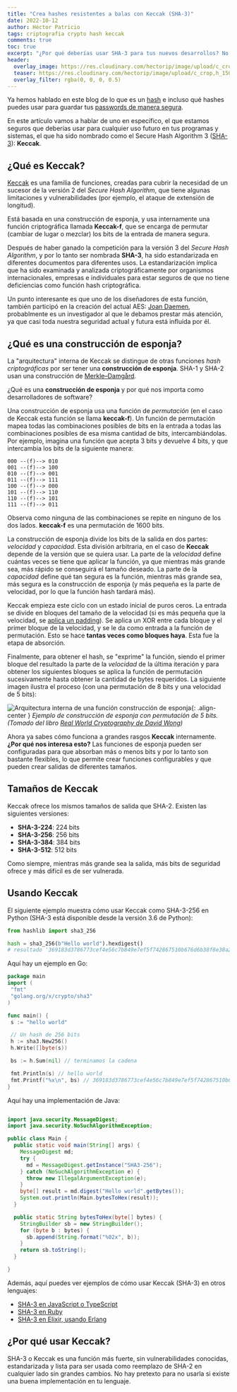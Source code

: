 ```yaml
---
title: "Crea hashes resistentes a balas con Keccak (SHA-3)"
date: 2022-10-12
author: Héctor Patricio
tags: criptografia crypto hash keccak
comments: true
toc: true
excerpt: "¿Por qué deberías usar SHA-3 para tus nuevos desarrollos? No hay pretexto ya para que uses lo mejor y más probado."
header:
  overlay_image: https://res.cloudinary.com/hectorip/image/upload/c_crop,h_400,w_1200,x_0,y_386/v1665632333/DALL_E_2022-10-12_22.38.45_cmmlql.png
  teaser: https://res.cloudinary.com/hectorip/image/upload/c_crop,h_150,w_300,x_0,y_386/v1665632333/DALL_E_2022-10-12_22.38.45_cmmlql.png
  overlay_filter: rgba(0, 0, 0, 0.5)
---
```


Ya hemos hablado en este blog de lo que es un [hash](/2021/12/02/algoritmos-criptograficos-que-es-un-hash.html) e incluso qué hashes puedes usar para guardar tus [passwords de manera segura](/2021/12/03/algoritmos-criptograficos-hashes-seguros-para-alamcenar-passwords.html).

En este artículo vamos a hablar de uno en específico, el que estamos seguros que deberías usar para cualquier uso futuro en tus programas y sistemas, el que ha sido nombrado como el Secure Hash Algorithm 3 ([SHA-3](https://www.nist.gov/publications/sha-3-standard-permutation-based-hash-and-extendable-output-functions?pub_id=919061)): **Keccak**.

## ¿Qué es Keccak?

[Keccak](https://keccak.team/) es una familia de funciones, creadas para cubrir la necesidad de un sucesor de la versión 2 del _Secure Hash Algorithm_, que tiene algunas limitaciones y vulnerabilidades (por ejemplo, el ataque de extensión de longitud).

Está basada en una construcción de esponja, y usa internamente una función criptográfica llamada **Keccak-f**, que se encarga de permutar (cambiar de lugar o mezclar) los bits de la entrada de manera segura.

Después de haber ganado la competición para la versión 3 del _Secure Hash Algorithm_, y por lo tanto ser nombrada **SHA-3**, ha sido estandarizada en diferentes documentos para diferentes usos. La estandarización implica que ha sido examinada y analizada criptográficamente por organismos internacionales, empresas e individuales para estar seguros de que no tiene deficiencias como función hash criptográfica.

Un punto interesante es que uno de los diseñadores de esta función, también participó en la creación del actual AES: [Joan Daemen](https://cs.ru.nl/~joan/), probablmente es un investigador al que le debamos prestar más atención, ya que casi toda nuestra seguridad actual y futura está influida por él.

## ¿Qué es una construcción de esponja?

La "arquitectura" interna de Keccak se distingue de otras funciones _hash criptográficas_ por ser tener una **construcción de esponja**. SHA-1 y SHA-2 usan una construcción de [Merkle–Damgård](https://www.coursera.org/lecture/crypto/the-merkle-damgard-paradigm-Hfnu9).

 ¿Qué es una **construcción de esponja** y por qué nos importa como desarrolladores de software?

Una construcción de esponja usa una función de _permutación_ (en el caso de Keccak esta función se llama **keccak-f**). Un función de permutación mapea todas las combinaciones posibles de bits en la entrada a todas las combinaciones posibles de esa misma cantidad de bits, intercambiándolas. Por ejemplo, imagina una función que acepta 3 bits y devuelve 4 bits, y que intercambia los bits de la siguiente manera:

```center
000 --(f)--> 010
001 --(f)--> 100
010 --(f)--> 001
011 --(f)--> 111
100 --(f)--> 000
101 --(f)--> 110
110 --(f)--> 101
111 --(f)--> 011
```

Observa como ninguna de las combinaciones se repite en ninguno de los dos lados. **keccak-f** es una permutación de 1600 bits.

La construcción de esponja divide los bits de la salida en dos partes: _velocidad_ y _capacidad_. Esta división arbitraria, en el caso de **Keccak** depende de la versión que se quiera usar. La parte de la _velocidad_ define cuántas veces se tiene que aplicar la función, ya que mientras más grande sea, más rápido se conseguirá el tamaño deseado. La parte de la _capacidad_ define qué tan segura es la función, mientras más grande sea, más segura es la construcción de esponja (y más pequeña es la parte de velocidad, por lo que la función hash tardará más).

Keccak empieza este ciclo con un estado inicial de puros ceros. La entrada se divide en bloques del tamaño de la velocidad (si es más pequeña que la velocidad, se [aplica un padding](https://crypto.stackexchange.com/questions/40511/padding-in-keccak-sha3-hashing-algorithm)). Se aplica un XOR entre cada bloque y el primer bloque de la velocidad, y se le da como entrada a la función de permutación. Esto se hace **tantas veces como bloques haya**. Esta fue la etapa de absorción.

Finalmente, para obtener el hash, se "exprime" la función, siendo el primer bloque del resultado la parte de la _velocidad_ de la última iteración y para obtener los siguientes bloques se aplica la función de permutación sucesivamente hasta obtener la cantidad de bytes requeridos. La siguiente imagen ilustra el proceso (con una permutación de 8 bits y una velocidad de  5 bits):

![Arquitectura interna de una función construcción de esponja](https://res.cloudinary.com/hectorip/image/upload/v1666498363/Screen_Shot_2022-10-22_at_21.51.41_h0u7s0.png){: .align-center }
*Ejemplo de construcción de esponja con permutación de 5 bits. (Tomado del libro [Real World Cryptography de David Wong](https://www.manning.com/books/real-world-cryptography))*

Ahora ya sabes cómo funciona a grandes rasgos **Keccak** internamente. **¿Por qué nos interesa esto?** Las funciones de esponja pueden ser configuradas para que absorban más o menos bits y por lo tanto son bastante flexibles, lo que permite crear funciones configurables y que pueden crear salidas de diferentes tamaños.

## Tamaños de Keccak

Keccak ofrece los mismos tamaños de salida que SHA-2. Existen las siguientes versiones:

* **SHA-3-224**: 224 bits
* **SHA-3-256**: 256 bits
* **SHA-3-384**: 384 bits
* **SHA-3-512**: 512 bits

Como siempre, mientras más grande sea la salida, más bits de seguridad ofrece y más difícil es de ser vulnerada.

## Usando Keccak

El siguiente ejemplo muestra cómo usar Keccak como SHA-3-256 en Python (SHA-3 está disponible desde la versión 3.6 de Python):

```python
from hashlib import sha3_256

hash = sha3_256(b"Hello world").hexdigest()
# resultado '369183d3786773cef4e56c7b849e7ef5f742867510b676d6b38f8e38a222d8a2'

```

Aquí hay un ejemplo en Go:

```go
package main
import (
 "fmt"
 "golang.org/x/crypto/sha3"
)

func main() {
 s := "hello world"

 // Un hash de 256 bits
 h := sha3.New256()
 h.Write([]byte(s))

 bs := h.Sum(nil) // terminamos la cadena

 fmt.Println(s) // hello world
 fmt.Printf("%x\n", bs) // 369183d3786773cef4e56c7b849e7ef5f742867510b676d6b38f8e38a222d8a2
}
```

Aquí hay una implementación de Java:

```java

import java.security.MessageDigest;
import java.security.NoSuchAlgorithmException;

public class Main {
  public static void main(String[] args) {
    MessageDigest md;
    try {
      md = MessageDigest.getInstance("SHA3-256");
    } catch (NoSuchAlgorithmException e) {
      throw new IllegalArgumentException(e);
    }
    byte[] result = md.digest("Hello world".getBytes());
    System.out.println(Main.bytesToHex(result));
  }

  public static String bytesToHex(byte[] bytes) {
    StringBuilder sb = new StringBuilder();
    for (byte b : bytes) {
      sb.append(String.format("%02x", b));
    }
    return sb.toString();
  }

}
```

Además, aquí puedes ver ejemplos de cómo usar Keccak (SHA-3) en otros lenguajes:

* [SHA-3 en JavaScript o TypeScript](https://www.npmjs.com/package/sha3)
* [SHA-3 en Ruby](https://github.com/johanns/sha3)
* [SHA-3 en Elixir, usando Erlang](https://www.erlang.org/doc/man/crypto.html#type-hash_algorithm)

## ¿Por qué usar Keccak?

SHA-3 o Keccak es una función más fuerte, sin vulnerabilidades conocidas, estandarizada y lista para ser usada como reemplazo de SHA-2 en cualquier lado sin grandes cambios. No hay pretexto para no usarla si existe una buena implementación en tu lenguaje.
